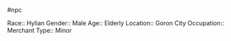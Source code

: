 #npc 

Race:: Hylian
Gender:: Male
Age:: Elderly
Location:: Goron City
Occupation:: Merchant
Type:: Minor

